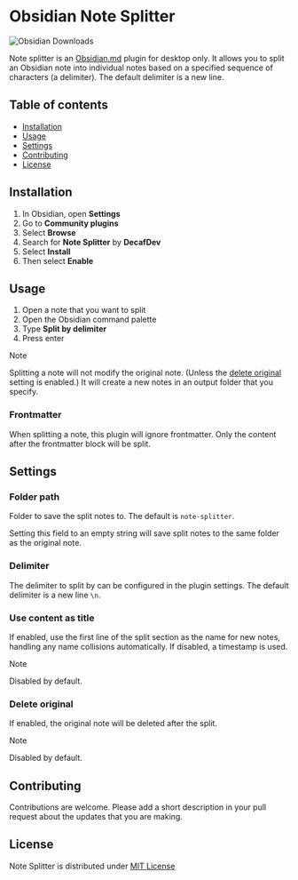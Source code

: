 # Obsidian Note Splitter

![Obsidian Downloads](https://img.shields.io/badge/dynamic/json?logo=obsidian&color=%23483699&label=downloads&query=%24%5B%22note-splitter%22%5D.downloads&url=https%3A%2F%2Fraw.githubusercontent.com%2Fobsidianmd%2Fobsidian-releases%2Fmaster%2Fcommunity-plugin-stats.json)

Note splitter is an [Obsidian.md](https://obsidian.md) plugin for desktop only. It allows you to split an Obsidian note into individual notes based on a specified sequence of characters (a delimiter). The default delimiter is a new line.

## Table of contents

-   [Installation](#installation)
-   [Usage](#usage)
-   [Settings](#settings)
-   [Contributing](#contributing)
-   [License](#license)

## Installation

1. In Obsidian, open **Settings**
2. Go to **Community plugins**
3. Select **Browse**
4. Search for **Note Splitter** by **DecafDev**
5. Select **Install**
6. Then select **Enable**

## Usage

1. Open a note that you want to split
2. Open the Obsidian command palette
3. Type **Split by delimiter**
4. Press enter

>[!NOTE]
> Splitting a note will not modify the original note. (Unless the [delete original](#delete-original) setting is enabled.) It will create a new notes in an output folder that you specify.

### Frontmatter

When splitting a note, this plugin will ignore frontmatter. Only the content after the frontmatter block will be split.

## Settings

### Folder path

Folder to save the split notes to. The default is `note-splitter`.

Setting this field to an empty string will save split notes to the same folder as the original note.

### Delimiter

The delimiter to split by can be configured in the plugin settings. The default delimiter is a new line `\n`.

### Use content as title

If enabled, use the first line of the split section as the name for new notes, handling any name collisions automatically. If disabled, a timestamp is used.

> [!NOTE]
> Disabled by default.

### Delete original

If enabled, the original note will be deleted after the split.

> [!NOTE]
> Disabled by default.

## Contributing

Contributions are welcome. Please add a short description in your pull request about the updates that you are making.

## License

Note Splitter is distributed under [MIT License](https://github.com/decaf-dev/obsidian-note-splitter/blob/master/LICENSE)
